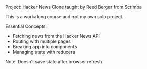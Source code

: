 Project: Hacker News Clone taught by Reed Berger from Scrimba

This is a workalong course and not my own solo project.

Essential Concepts:

- Fetching news from the Hacker News API
- Routing with multiple pages
- Breaking app into components
- Managing state with reducers

Note: Doesn't save state after browser refresh
